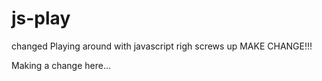 js-play
=======
changed
Playing around with javascript
righ screws up MAKE CHANGE!!!

Making a change here...
